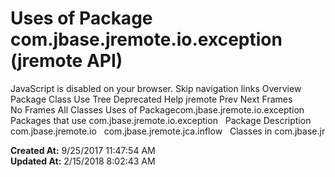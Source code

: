 # Uses of Package com.jbase.jremote.io.exception (jremote   API)

JavaScript is disabled on your browser. Skip navigation links Overview Package Class Use Tree Deprecated Help jremote Prev Next Frames No Frames All Classes Uses of Packagecom.jbase.jremote.io.exception Packages that use com.jbase.jremote.io.exception   Package Description com.jbase.jremote.io   com.jbase.jremote.jca.inflow   Classes in com.jbase.jr  

**Created At:** 9/25/2017 11:47:54 AM  
**Updated At:** 2/15/2018 8:02:43 AM  

